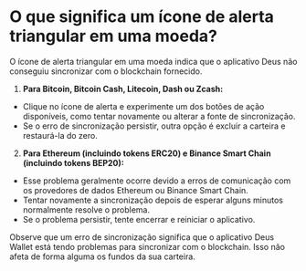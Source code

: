 # O que significa um ícone de alerta triangular em uma moeda?

O ícone de alerta triangular em uma moeda indica que o aplicativo Deus não conseguiu sincronizar com o blockchain fornecido.

1. **Para Bitcoin, Bitcoin Cash, Litecoin, Dash ou Zcash:**
 - Clique no ícone de alerta e experimente um dos botões de ação disponíveis, como tentar novamente ou alterar a fonte de sincronização.
 - Se o erro de sincronização persistir, outra opção é excluir a carteira e restaurá-la do zero.

2. **Para Ethereum (incluindo tokens ERC20) e Binance Smart Chain (incluindo tokens BEP20):**
 - Esse problema geralmente ocorre devido a erros de comunicação com os provedores de dados Ethereum ou Binance Smart Chain.
 - Tentar novamente a sincronização depois de esperar alguns minutos normalmente resolve o problema.
 - Se o problema persistir, tente encerrar e reiniciar o aplicativo.

Observe que um erro de sincronização significa que o aplicativo Deus Wallet está tendo problemas para sincronizar com o blockchain. Isso não afeta de forma alguma os fundos da sua carteira.